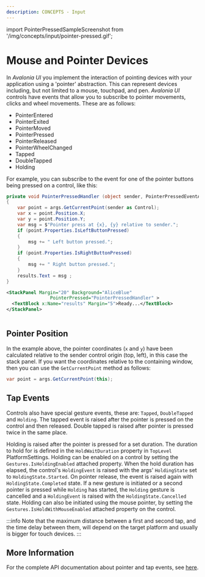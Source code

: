 ```yaml
---
description: CONCEPTS - Input
---
```


import PointerPressedSampleScreenshot from '/img/concepts/input/pointer-pressed.gif';

# Mouse and Pointer Devices

In _Avalonia UI_ you implement the interaction of pointing devices with your application using a 'pointer' abstraction. This can represent devices including, but not limited to a mouse, touchpad, and pen. _Avalonia UI_ controls have events that allow you to subscribe to pointer movements, clicks and wheel movements. These are as follows:

* PointerEntered
* PointerExited
* PointerMoved
* PointerPressed
* PointerReleased
* PointerWheelChanged
* Tapped
* DoubleTapped
* Holding

For example, you can subscribe to the event for one of the pointer buttons being pressed on a control, like this:

```csharp title='C#'
private void PointerPressedHandler (object sender, PointerPressedEventArgs args)
{
    var point = args.GetCurrentPoint(sender as Control);
    var x = point.Position.X;
    var y = point.Position.Y;
    var msg = $"Pointer press at {x}, {y} relative to sender.";
    if (point.Properties.IsLeftButtonPressed)
    {
        msg += " Left button pressed.";
    }
    if (point.Properties.IsRightButtonPressed)
    {
        msg += " Right button pressed.";
    }
    results.Text = msg ;
}
```

```xml title='XAML'
<StackPanel Margin="20" Background="AliceBlue" 
                PointerPressed="PointerPressedHandler" >
  <TextBlock x:Name="results" Margin="5">Ready...</TextBlock>
</StackPanel>
```

<img src={PointerPressedSampleScreenshot} alt=""/>

## Pointer Position

In the example above, the pointer coordinates (`x` and `y`) have been calculated relative to the sender control origin (top, left), in this case the stack panel. If you want the coordinates relative to the containing window, then you can use the `GetCurrentPoint` method as follows:

```csharp
var point = args.GetCurrentPoint(this);
```

## Tap Events

Controls also have special gesture events, these are: `Tapped`, `DoubleTapped` and `Holding`. The tapped event is raised after the pointer is pressed on the control and then released. Double tapped is raised after pointer is pressed twice in the same place. 

Holding is raised after the pointer is pressed for a set duration. The duration to hold for is defined in the `HoldWaitDuration` property in `TopLevel` PlatformSettings. Holding can be enabled on a control by setting the `Gestures.IsHoldingEnabled` attached property. When the hold duration has elapsed, the control's `HoldingEvent` is raised with the args' `HoldingState` set to `HoldingState.Started`. On pointer release, the event is raised again with `HoldingState.Completed` state. If a new gesture is initiated or a second pointer is pressed while `Holding` has started, the `Holding` gesture is cancelled and a `HoldingEvent` is raised with the `HoldingState.Cancelled` state. Holding can also be initiated using the mouse pointer, by setting the `Gestures.IsHoldWithMouseEnabled` attached property on the control.

:::info
Note that the maximum distance between a first and second tap, and the time delay between them, will depend on the target platform and usually is bigger for touch devices.
:::


## More Information

For the complete API documentation about pointer and tap events, see [here](https://api-docs.avaloniaui.net/docs/T_Avalonia_Input_PointerEventArgs).
